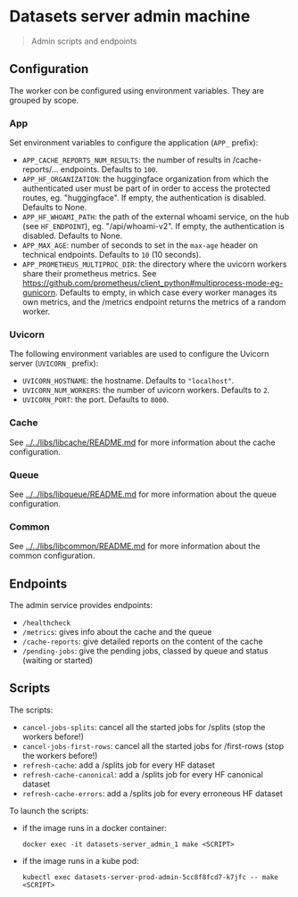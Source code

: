 # Datasets server admin machine

> Admin scripts and endpoints

## Configuration

The worker con be configured using environment variables. They are grouped by scope.

### App

Set environment variables to configure the application (`APP_` prefix):

- `APP_CACHE_REPORTS_NUM_RESULTS`: the number of results in /cache-reports/... endpoints. Defaults to `100`.
- `APP_HF_ORGANIZATION`: the huggingface organization from which the authenticated user must be part of in order to access the protected routes, eg. "huggingface". If empty, the authentication is disabled. Defaults to None.
- `APP_HF_WHOAMI_PATH`: the path of the external whoami service, on the hub (see `HF_ENDPOINT`), eg. "/api/whoami-v2". If empty, the authentication is disabled. Defaults to None.
- `APP_MAX_AGE`: number of seconds to set in the `max-age` header on technical endpoints. Defaults to `10` (10 seconds).
- `APP_PROMETHEUS_MULTIPROC_DIR`: the directory where the uvicorn workers share their prometheus metrics. See https://github.com/prometheus/client_python#multiprocess-mode-eg-gunicorn. Defaults to empty, in which case every worker manages its own metrics, and the /metrics endpoint returns the metrics of a random worker.

### Uvicorn

The following environment variables are used to configure the Uvicorn server (`UVICORN_` prefix):

- `UVICORN_HOSTNAME`: the hostname. Defaults to `"localhost"`.
- `UVICORN_NUM_WORKERS`: the number of uvicorn workers. Defaults to `2`.
- `UVICORN_PORT`: the port. Defaults to `8000`.

### Cache

See [../../libs/libcache/README.md](../../libs/libcache/README.md) for more information about the cache configuration.

### Queue

See [../../libs/libqueue/README.md](../../libs/libqueue/README.md) for more information about the queue configuration.

### Common

See [../../libs/libcommon/README.md](../../libs/libcommon/README.md) for more information about the common configuration.

## Endpoints

The admin service provides endpoints:

- `/healthcheck`
- `/metrics`: gives info about the cache and the queue
- `/cache-reports`: give detailed reports on the content of the cache
- `/pending-jobs`: give the pending jobs, classed by queue and status (waiting or started)

## Scripts

The scripts:

- `cancel-jobs-splits`: cancel all the started jobs for /splits (stop the workers before!)
- `cancel-jobs-first-rows`: cancel all the started jobs for /first-rows (stop the workers before!)
- `refresh-cache`: add a /splits job for every HF dataset
- `refresh-cache-canonical`: add a /splits job for every HF canonical dataset
- `refresh-cache-errors`: add a /splits job for every erroneous HF dataset

To launch the scripts:

- if the image runs in a docker container:

  ```shell
  docker exec -it datasets-server_admin_1 make <SCRIPT>
  ```

- if the image runs in a kube pod:

  ```shell
  kubectl exec datasets-server-prod-admin-5cc8f8fcd7-k7jfc -- make <SCRIPT>
  ```
